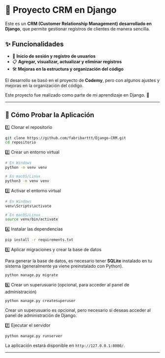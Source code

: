 # 📌 Proyecto CRM en Django

Este es un **CRM (Customer Relationship Management) desarrollado en Django**, que permite gestionar registros de clientes de manera sencilla.

## ✨ Funcionalidades

- 🔐 **Inicio de sesión y registro de usuarios**
- 📋 **Agregar, visualizar, actualizar y eliminar registros**
- 🛠️ **Mejoras en la estructura y organización del código**

El desarrollo se basó en el proyecto de **Codemy**, pero con algunos ajustes y mejoras en la organización del código.

Este proyecto fue realizado como parte de mi aprendizaje en Django. 🚀

---

## 🚀 Cómo Probar la Aplicación

1️⃣ Clonar el repositorio

```sh
git clone https://github.com/fabribarttt/Django-CRM.git
cd repositorio
```

2️⃣ Crear un entorno virtual

```sh
# En Windows
python -m venv venv

# En macOS/Linux
python3 -m venv venv
```

3️⃣ Activar el entorno virtual

```sh
# En Windows
venv\Scripts\activate

# En macOS/Linux
source venv/bin/activate
```

4️⃣ Instalar las dependencias

```sh
pip install -r requirements.txt
```

5️⃣ Aplicar migraciones y crear la base de datos

Para generar la base de datos, es necesario tener **SQLite** instalado en tu sistema (generalmente ya viene preinstalado con Python).

```sh
python manage.py migrate
```

6️⃣ Crear un superusuario (opcional, para acceder al panel de administración)

```sh
python manage.py createsuperuser
```

Crear un superusuario es opcional, pero necesario si deseas acceder al panel de administración de Django.

7️⃣ Ejecutar el servidor

```sh
python manage.py runserver
```

La aplicación estará disponible en `http://127.0.0.1:8000/`.

---

